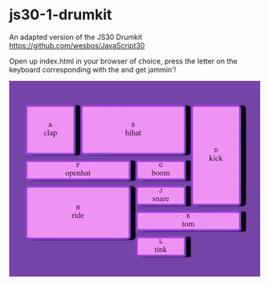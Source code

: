 # js30-1-drumkit
An adapted version of the JS30 Drumkit https://github.com/wesbos/JavaScript30

Open up index.html in your browser of choice, press the letter on the keyboard corresponding with the  and get jammin'!

![A demo of me pressing keyboard buttons, to animate boxes and play the sound of the drumkit](drumkit-finished.gif)
